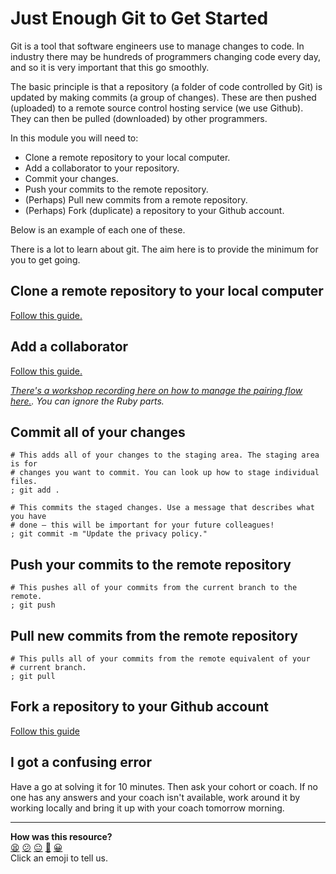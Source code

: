 # Just Enough Git to Get Started

Git is a tool that software engineers use to manage changes to code. In industry
there may be hundreds of programmers changing code every day, and so it is very
important that this go smoothly.

The basic principle is that a repository (a folder of code controlled by Git) is
updated by making commits (a group of changes). These are then pushed (uploaded)
to a remote source control hosting service (we use Github). They can then be
pulled (downloaded) by other programmers.

In this module you will need to:

* Clone a remote repository to your local computer.
* Add a collaborator to your repository.
* Commit your changes.
* Push your commits to the remote repository.
* (Perhaps) Pull new commits from a remote repository.
* (Perhaps) Fork (duplicate) a repository to your Github account.

Below is an example of each one of these.

There is a lot to learn about git. The aim here is to provide the minimum for
you to get going.

## Clone a remote repository to your local computer

[Follow this
guide.](https://docs.github.com/en/repositories/creating-and-managing-repositories/cloning-a-repository)

## Add a collaborator

[Follow this guide.](https://docs.github.com/en/account-and-profile/setting-up-and-managing-your-github-user-account/managing-access-to-your-personal-repositories/inviting-collaborators-to-a-personal-repository)

_[There's a workshop recording here on how to manage the pairing flow
here.](https://youtu.be/uLbPGE6pRdc). You can ignore the Ruby parts._

<!-- OMITTED -->

## Commit all of your changes

```shell
# This adds all of your changes to the staging area. The staging area is for
# changes you want to commit. You can look up how to stage individual files.
; git add .

# This commits the staged changes. Use a message that describes what you have
# done — this will be important for your future colleagues!
; git commit -m "Update the privacy policy."
```

## Push your commits to the remote repository

```shell
# This pushes all of your commits from the current branch to the remote.
; git push
```

## Pull new commits from the remote repository

```shell
# This pulls all of your commits from the remote equivalent of your
# current branch.
; git pull
```

## Fork a repository to your Github account

[Follow this
guide](https://docs.github.com/en/get-started/quickstart/fork-a-repo)

## I got a confusing error

Have a go at solving it for 10 minutes. Then ask your cohort or coach. If no one
has any answers and your coach isn't available, work around it by working
locally and bring it up with your coach tomorrow morning.


<!-- BEGIN GENERATED SECTION DO NOT EDIT -->

---

**How was this resource?**  
[😫](https://airtable.com/shrUJ3t7KLMqVRFKR?prefill_Repository=makersacademy%2Fgolden-square-in-python&prefill_File=pills%2Fjust_enough_git.md&prefill_Sentiment=😫) [😕](https://airtable.com/shrUJ3t7KLMqVRFKR?prefill_Repository=makersacademy%2Fgolden-square-in-python&prefill_File=pills%2Fjust_enough_git.md&prefill_Sentiment=😕) [😐](https://airtable.com/shrUJ3t7KLMqVRFKR?prefill_Repository=makersacademy%2Fgolden-square-in-python&prefill_File=pills%2Fjust_enough_git.md&prefill_Sentiment=😐) [🙂](https://airtable.com/shrUJ3t7KLMqVRFKR?prefill_Repository=makersacademy%2Fgolden-square-in-python&prefill_File=pills%2Fjust_enough_git.md&prefill_Sentiment=🙂) [😀](https://airtable.com/shrUJ3t7KLMqVRFKR?prefill_Repository=makersacademy%2Fgolden-square-in-python&prefill_File=pills%2Fjust_enough_git.md&prefill_Sentiment=😀)  
Click an emoji to tell us.

<!-- END GENERATED SECTION DO NOT EDIT -->
